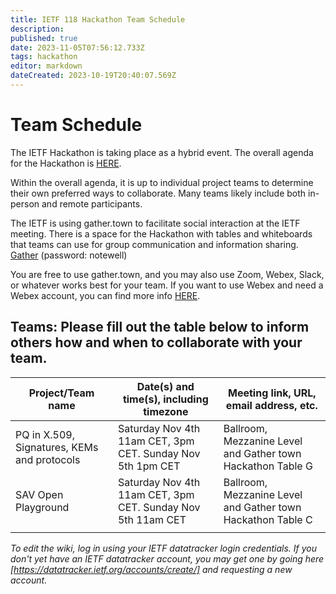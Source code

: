 ```yaml
---
title: IETF 118 Hackathon Team Schedule
description: 
published: true
date: 2023-11-05T07:56:12.733Z
tags: hackathon
editor: markdown
dateCreated: 2023-10-19T20:40:07.569Z
---
```


# Team Schedule
The IETF Hackathon is taking place as a hybrid event. The overall agenda for the Hackathon is [HERE](https://wiki.ietf.org/en/meeting/118/hackathon).

Within the overall agenda, it is up to individual project teams to determine their own preferred ways to collaborate. Many teams likely include both in-person and remote participants.

The IETF is using gather.town to facilitate social interaction at the IETF meeting. There is a space for the Hackathon with tables and whiteboards that teams can use for group communication and information sharing. [Gather](https://gather.town/app/L4fNNdm1NJa1sE2v/ietf)  (password: notewell)


You are free to use gather.town, and you may also use Zoom, Webex, Slack, or whatever works best for your team. If you want to use Webex and need a Webex account, you can find more info [HERE](https://wiki.ietf.org/en/meeting/118/hackathon#Webexsessionsforteams).

## Teams: Please fill out the table below to inform others how and when to collaborate with your team.

| Project/Team name | Date(s) and time(s), including timezone | Meeting link, URL, email address, etc.|
|---|---|---|
|PQ in X.509, Signatures, KEMs and protocols  | Saturday Nov 4th 11am CET, 3pm CET.  Sunday Nov 5th 1pm CET| Ballroom, Mezzanine Level and Gather town Hackathon Table G   |
|SAV Open Playground|Saturday Nov 4th 11am CET, 3pm CET.  Sunday Nov 5th 11am CET|Ballroom, Mezzanine Level and Gather town Hackathon Table C|
|   |   |   |

*To edit the wiki, log in using your IETF datatracker login credentials. If you don't yet have an IETF datatracker account, you may get one by going here [https://datatracker.ietf.org/accounts/create/] and requesting a new account.*